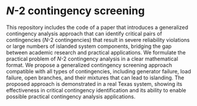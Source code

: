 # $N$-2 contingency screening

This repository includes the code of a paper that introduces a generalized contingency analysis approach that can identify critical pairs of contingencies ($N$-2 contingencies) that result in severe reliability violations or large numbers of islanded system components, bridging the gap between academic research and practical applications. We formulate the practical problem of $N$-2 contingency analysis in a clear mathematical format. We propose a generalized contingency screening approach compatible with all types of contingencies, including generator failure, load failure, open branches, and their mixtures that can lead to islanding. 
The proposed approach is demonstrated in a real Texas system, showing its effectiveness in critical contingency identification and its ability to enable possible practical contingency analysis applications.
